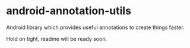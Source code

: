 # android-annotation-utils
Android library which provides useful annotations to create things faster.

Hold on tight, readme will be ready soon.
